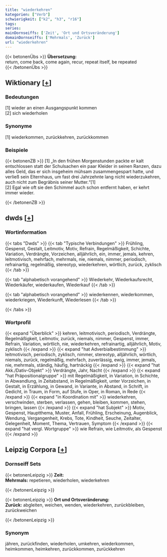 ```yaml
---
title: "wiederkehren"
kategorien: ["Verb"]
schwierigkeit: ["k2", "h3", "r16"]
tags:
series:
mainDornseiffs: ['Zeit', 'Ort und Ortsveränderung']
domainDornseiffs: ['Mehrmals', 'Zurück']
url: "wiederkehren"
---
```


{{< betonenÜbs >}}
**Übersetzung:**  
return, come back, come again, recur, repeat itself, be repeated  
{{< /betonenÜbs >}}

## Wiktionary [[+](https://de.wiktionary.org/wiki/wiederkehren)]

### Bedeutungen
[1] wieder an einen Ausgangspunkt kommen  
[2] sich wiederholen  

### Synonyme
[1] wiederkommen, zurückkehren, zurückkommen  

### Beispiele
{{< betonenZB >}}
[1] „In den frühen Morgenstunden packte er kalt entschlossen statt der Schulsachen ein paar Kleider in seinen Ranzen, dazu alles Geld, das er sich insgeheim mühsam zusammengespart hatte, und verließ sein Elternhaus, um fast drei Jahrzehnte lang nicht wiederzukehren, auch nicht zum Begräbnis seiner Mutter.“[1]  
[2] Egal wie oft sie den Schimmel auch schon entfernt haben, er kehrt immer wieder.  

{{< /betonenZB >}}


## dwds [[+](https://www.dwds.de/wb/wiederkehren)]

### Wortinformation
{{< tabs "Dwds" >}}
{{< tab "Typische Verbindungen" >}}
Frühling, Gespenst, Gestalt, Leitmotiv, Motiv, Refrain, Regelmäßigkeit, Schichte, Variation, Verdrängte, Vorzeichen, alljährlich, ein, immer, jemals, kehren, leitmotivisch, mehrfach, mehrmals, nie, niemals, nimmer, periodisch, refrainartig, regelmäßig, stereotyp, wiederkehren, wörtlich, zurück, zyklisch
{{< /tab >}}

{{< tab "alphabetisch vorangehend" >}}
Wiederkehr, Wiederkaufsrecht, Wiederkäufer, wiederkaufen, Wiederkauf
{{< /tab >}}

{{< tab "alphabetisch vorangehend" >}}
wiederkennen, wiederkommen, wiederkriegen, Wiederkunft, Wiederlesen
{{< /tab >}}

{{< /tabs >}}

### Wortprofil
{{< expand "Überblick" >}} kehren, leitmotivisch, periodisch, Verdrängte, Regelmäßigkeit, Leitmotiv, zurück, niemals, nimmer, Gespenst, immer, Refrain, Variation, wörtlich, nie, wiederkehren, refrainartig, alljährlich, Motiv, zyklisch {{< /expand >}}
{{< expand "hat Adverbialbestimmung" >}} leitmotivisch, periodisch, zyklisch, nimmer, stereotyp, alljährlich, wörtlich, niemals, zurück, regelmäßig, mehrfach, zuverlässig, ewig, immer, jemals, nie, mehrmals, ständig, häufig, hartnäckig {{< /expand >}}
{{< expand "hat Akk./Dativ-Objekt" >}} Verdrängte, Jahr, Nacht {{< /expand >}}
{{< expand "hat Präpositionalgruppe" >}} mit Regelmäßigkeit, in Variation, in Schichte, in Abwandlung, in Zeitabstand, in Regelmäßigkeit, unter Vorzeichen, in Gestalt, in Erzählung, in Gewand, in Variante, in Abstand, in Schrift, in Gedicht, in Traum, in Form, auf Stufe, in Oper, in Roman, in Rede {{< /expand >}}
{{< expand "in Koordination mit" >}} wiederkehren, verschwinden, sterben, verlassen, gehen, bleiben, kommen, stehen, bringen, lassen {{< /expand >}}
{{< expand "hat Subjekt" >}} Motiv, Gespenst, Hauptthema, Muster, Anfall, Frühling, Erscheinung, Augenblick, Wendung, Vergangenheit, Krebs, Tote, Kindheit, Seuche, Zeitalter, Gelegenheit, Moment, Thema, Vertrauen, Symptom {{< /expand >}}
{{< expand "hat vergl. Wortgruppe" >}} wie Refrain, wie Leitmotiv, als Gespenst {{< /expand >}}

## Leipzig Corpora [[+](https://corpora.uni-leipzig.de/en/res?word=wiederkehren&corpusId=deu_newscrawl-public_2018)]

### Dornseiff Sets
{{< betonenLeipzig >}}
**Zeit:**  
**Mehrmals:** repetieren, wiederholen, wiederkehren  

{{< /betonenLeipzig >}}


{{< betonenLeipzig >}}
**Ort und Ortsveränderung:**  
**Zurück:** abgleiten, weichen, wenden, wiederkehren, zurückbleiben, zurückweichen  

{{< /betonenLeipzig >}}

### Synonym
jähren, zurückfinden, wiederholen, umkehren, wiederkommen, heimkommen, heimkehren, zurückkommen, zurückkehren

